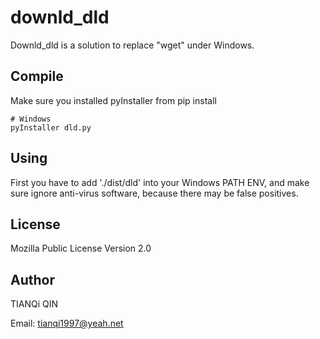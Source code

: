 # downld_dld

Downld_dld is a solution to replace "wget" under Windows.

## Compile

Make sure you installed pyInstaller from pip install
```
# Windows
pyInstaller dld.py
```

## Using

First you have to add './dist/dld' into your Windows PATH ENV, and make sure ignore anti-virus software, because there may be false positives.

## License

Mozilla Public License Version 2.0


## Author

TIANQi QIN

Email: tianqi1997@yeah.net 